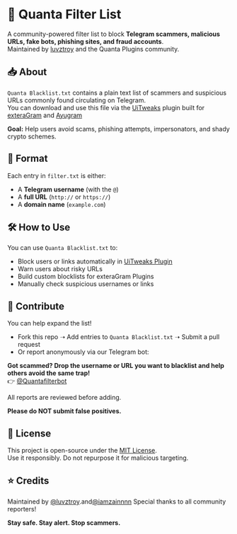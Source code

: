 # 🚫 Quanta Filter List

A community-powered filter list to block **Telegram scammers, malicious URLs, fake bots, phishing sites, and fraud accounts**.  
Maintained by [luvztroy](https://github.com/luvztroy) and the Quanta Plugins community.

## 📥 About

`Quanta Blacklist.txt` contains a plain text list of scammers and suspicious URLs commonly found circulating on Telegram.  
You can download and use this file via the [UiTweaks](https://t.me/QuantaPlugins/90) plugin built for [exteraGram](https://t.me/exteraGram) and [Ayugram](https://t.me/AyuGramReleases)

**Goal:** Help users avoid scams, phishing attempts, impersonators, and shady crypto schemes.

## 📝 Format

Each entry in `filter.txt` is either:
- A **Telegram username** (with the `@`)
- A **full URL** (`http://` or `https://`)
- A **domain name** (`example.com`)

## 🛠️ How to Use

You can use `Quanta Blacklist.txt` to:
- Block users or links automatically in [UiTweaks Plugin](https://t.me/QuantaPlugins/90)  
- Warn users about risky URLs  
- Build custom blocklists for exteraGram Plugins
- Manually check suspicious usernames or links

## 🤝 Contribute

You can help expand the list!

- Fork this repo ➝ Add entries to `Quanta Blacklist.txt` ➝ Submit a pull request  
- Or report anonymously via our Telegram bot:

**Got scammed? Drop the username or URL you want to blacklist and help others avoid the same trap!**  
👉 [@Quantafilterbot](https://t.me/Quantafilterbot)

All reports are reviewed before adding.

**Please do NOT submit false positives.**

## 📄 License

This project is open-source under the [MIT License](LICENSE).  
Use it responsibly. Do not repurpose it for malicious targeting.

## ⭐ Credits

Maintained by [@luvztroy](https://t.me/luvztroy).and[@iamzainnnn](https://t.me/iamzainnnn)
Special thanks to all community reporters!

**Stay safe. Stay alert. Stop scammers.**

